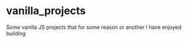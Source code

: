 # vanilla_projects
Some vanilla JS projects that for some reason or another I have enjoyed building
